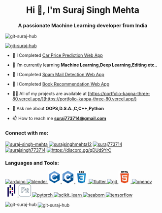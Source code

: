 <h1 align="center">Hi 👋, I'm Suraj Singh Mehta</h1>
<h3 align="center">A passionate Machine Learning developer from India</h3>

<p align="left"> <img src="https://komarev.com/ghpvc/?username=git-suraj-hub&label=Profile%20views&color=0e75b6&style=flat" alt="git-suraj-hub" /> </p>

<p align="left"> <a href="https://github.com/ryo-ma/github-profile-trophy"><img src="https://github-profile-trophy.vercel.app/?username=git-suraj-hub" alt="git-suraj-hub" /></a> </p>

- 🔭 I Completed [Car Price Prediction Web App](https://github.com/Git-Suraj-hub/Car-Price-Prediction)

- 🌱 I’m currently learning **Machine Learning,Deep Learning,Editing etc..**

- 👯 I Completed [Spam Mail Detection Web App](https://spam-mail-prediction-web.streamlit.app/)

- 🤝 I Completed [Book Recommendation Web App](https://github.com/Git-Suraj-hub/Book-Recommendation)

- 👨‍💻 All of my projects are available at [https://portfolio-kappa-three-80.vercel.app/](https://portfolio-kappa-three-80.vercel.app/)

- 💬 Ask me about **OOPS,D.S.A.,C,C++,Python**

- 📫 How to reach me **suraj773714@gmail.com**

<h3 align="left">Connect with me:</h3>
<p align="left">
<a href="https://linkedin.com/in/suraj-singh-mehta" target="blank"><img align="center" src="https://raw.githubusercontent.com/rahuldkjain/github-profile-readme-generator/master/src/images/icons/Social/linked-in-alt.svg" alt="suraj-singh-mehta" height="30" width="40" /></a>
<a href="https://kaggle.com/surajsinghmehta12" target="blank"><img align="center" src="https://raw.githubusercontent.com/rahuldkjain/github-profile-readme-generator/master/src/images/icons/Social/kaggle.svg" alt="surajsinghmehta12" height="30" width="40" /></a>
<a href="https://www.hackerrank.com/suraj773714" target="blank"><img align="center" src="https://raw.githubusercontent.com/rahuldkjain/github-profile-readme-generator/master/src/images/icons/Social/hackerrank.svg" alt="suraj773714" height="30" width="40" /></a>
<a href="https://www.leetcode.com/surajsingh773714" target="blank"><img align="center" src="https://raw.githubusercontent.com/rahuldkjain/github-profile-readme-generator/master/src/images/icons/Social/leet-code.svg" alt="surajsingh773714" height="30" width="40" /></a>
<a href="https://discord.gg/https://discord.gg/qDUd9YrC" target="blank"><img align="center" src="https://raw.githubusercontent.com/rahuldkjain/github-profile-readme-generator/master/src/images/icons/Social/discord.svg" alt="https://discord.gg/qDUd9YrC" height="30" width="40" /></a>
</p>

<h3 align="left">Languages and Tools:</h3>
<p align="left"> <a href="https://www.arduino.cc/" target="_blank" rel="noreferrer"> <img src="https://cdn.worldvectorlogo.com/logos/arduino-1.svg" alt="arduino" width="40" height="40"/> </a> <a href="https://www.blender.org/" target="_blank" rel="noreferrer"> <img src="https://download.blender.org/branding/community/blender_community_badge_white.svg" alt="blender" width="40" height="40"/> </a> <a href="https://www.cprogramming.com/" target="_blank" rel="noreferrer"> <img src="https://raw.githubusercontent.com/devicons/devicon/master/icons/c/c-original.svg" alt="c" width="40" height="40"/> </a> <a href="https://www.w3schools.com/cpp/" target="_blank" rel="noreferrer"> <img src="https://raw.githubusercontent.com/devicons/devicon/master/icons/cplusplus/cplusplus-original.svg" alt="cplusplus" width="40" height="40"/> </a> <a href="https://www.w3schools.com/css/" target="_blank" rel="noreferrer"> <img src="https://raw.githubusercontent.com/devicons/devicon/master/icons/css3/css3-original-wordmark.svg" alt="css3" width="40" height="40"/> </a> <a href="https://flutter.dev" target="_blank" rel="noreferrer"> <img src="https://www.vectorlogo.zone/logos/flutterio/flutterio-icon.svg" alt="flutter" width="40" height="40"/> </a> <a href="https://git-scm.com/" target="_blank" rel="noreferrer"> <img src="https://www.vectorlogo.zone/logos/git-scm/git-scm-icon.svg" alt="git" width="40" height="40"/> </a> <a href="https://www.w3.org/html/" target="_blank" rel="noreferrer"> <img src="https://raw.githubusercontent.com/devicons/devicon/master/icons/html5/html5-original-wordmark.svg" alt="html5" width="40" height="40"/> </a> <a href="https://opencv.org/" target="_blank" rel="noreferrer"> <img src="https://www.vectorlogo.zone/logos/opencv/opencv-icon.svg" alt="opencv" width="40" height="40"/> </a> <a href="https://pandas.pydata.org/" target="_blank" rel="noreferrer"> <img src="https://raw.githubusercontent.com/devicons/devicon/2ae2a900d2f041da66e950e4d48052658d850630/icons/pandas/pandas-original.svg" alt="pandas" width="40" height="40"/> </a> <a href="https://www.photoshop.com/en" target="_blank" rel="noreferrer"> <img src="https://raw.githubusercontent.com/devicons/devicon/master/icons/photoshop/photoshop-line.svg" alt="photoshop" width="40" height="40"/> </a> <a href="https://pytorch.org/" target="_blank" rel="noreferrer"> <img src="https://www.vectorlogo.zone/logos/pytorch/pytorch-icon.svg" alt="pytorch" width="40" height="40"/> </a> <a href="https://scikit-learn.org/" target="_blank" rel="noreferrer"> <img src="https://upload.wikimedia.org/wikipedia/commons/0/05/Scikit_learn_logo_small.svg" alt="scikit_learn" width="40" height="40"/> </a> <a href="https://seaborn.pydata.org/" target="_blank" rel="noreferrer"> <img src="https://seaborn.pydata.org/_images/logo-mark-lightbg.svg" alt="seaborn" width="40" height="40"/> </a> <a href="https://www.tensorflow.org" target="_blank" rel="noreferrer"> <img src="https://www.vectorlogo.zone/logos/tensorflow/tensorflow-icon.svg" alt="tensorflow" width="40" height="40"/> </a> </p>

<p><img align="left" src="https://github-readme-stats.vercel.app/api/top-langs?username=git-suraj-hub&show_icons=true&locale=en&layout=compact" alt="git-suraj-hub" /></p>

<p>&nbsp;<img align="center" src="https://github-readme-stats.vercel.app/api?username=git-suraj-hub&show_icons=true&locale=en" alt="git-suraj-hub" /></p>




###

